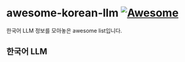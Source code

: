# awesome-korean-llm [![Awesome](https://awesome.re/badge.svg)](https://awesome.re)
한국어 LLM 정보를 모아놓은 awesome list입니다.

## 한국어 LLM
